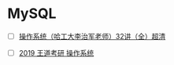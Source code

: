 # MySQL
- [ ] [操作系统（哈工大李治军老师）32讲（全）超清](https://www.bilibili.com/video/BV1d4411v7u7) 
- [ ] [2019 王道考研 操作系统](https://www.bilibili.com/video/BV1YE411D7nH?p=2)

